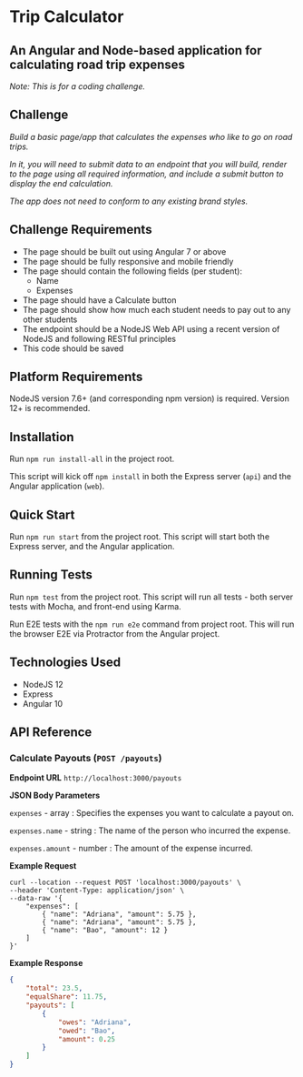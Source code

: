 # Trip Calculator
## An Angular and Node-based application for calculating road trip expenses

*Note: This is for a coding challenge.*

## Challenge
*Build a basic page/app that calculates the expenses who like to go on road trips.*

*In it, you will need to submit data to an endpoint that you will build, render to the page using all required information, and include a submit button to display the end calculation.*

*The app does not need to conform to any existing brand styles.*

## Challenge Requirements
- The page should be built out using Angular 7 or above
- The page should be fully responsive and mobile friendly
- The page should contain the following fields (per student):
    - Name
    - Expenses
- The page should have a Calculate button
- The page should show how much each student needs to pay out to any other students
- The endpoint should be a NodeJS Web API using a recent version of NodeJS and following RESTful principles
- This code should be saved 

## Platform Requirements
NodeJS version 7.6+ (and corresponding npm version) is required. Version 12+ is recommended.

## Installation
Run `npm run install-all` in the project root.

This script will kick off `npm install` in both the Express server (`api`) and the Angular application (`web`).

## Quick Start
Run `npm run start` from the project root. This script will start both the Express server, and the Angular application.

## Running Tests
Run `npm test` from the project root. This script will run all tests - both server tests with Mocha, and front-end using Karma.

Run E2E tests with the `npm run e2e` command from project root. This will run the browser E2E via Protractor from the Angular project.

## Technologies Used
* NodeJS 12
* Express
* Angular 10

## API Reference

### Calculate Payouts (`POST /payouts`)

**Endpoint URL**
`http://localhost:3000/payouts`

**JSON Body Parameters**

`expenses` - array : Specifies the expenses you want to calculate a payout on.

`expenses.name` - string : The name of the person who incurred the expense.

`expenses.amount` - number : The amount of the expense incurred.

**Example Request**
```shell script
curl --location --request POST 'localhost:3000/payouts' \
--header 'Content-Type: application/json' \
--data-raw '{
	"expenses": [
		{ "name": "Adriana", "amount": 5.75 },
		{ "name": "Adriana", "amount": 5.75 },
		{ "name": "Bao", "amount": 12 }
	]
}'
```

**Example Response**
```json
{
    "total": 23.5,
    "equalShare": 11.75,
    "payouts": [
        {
            "owes": "Adriana",
            "owed": "Bao",
            "amount": 0.25
        }
    ]
}
```
